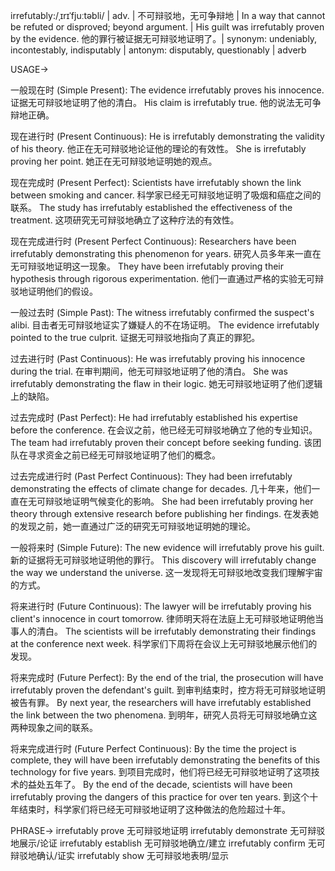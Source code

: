 irrefutably:/ˌɪrɪˈfjuːtəbli/ | adv. | 不可辩驳地，无可争辩地 | In a way that cannot be refuted or disproved; beyond argument. |  His guilt was irrefutably proven by the evidence. 他的罪行被证据无可辩驳地证明了。| synonym: undeniably, incontestably, indisputably | antonym: disputably, questionably | adverb

USAGE->

一般现在时 (Simple Present):
The evidence irrefutably proves his innocence.  证据无可辩驳地证明了他的清白。
His claim is irrefutably true. 他的说法无可争辩地正确。

现在进行时 (Present Continuous):
He is irrefutably demonstrating the validity of his theory. 他正在无可辩驳地论证他的理论的有效性。
She is irrefutably proving her point. 她正在无可辩驳地证明她的观点。

现在完成时 (Present Perfect):
Scientists have irrefutably shown the link between smoking and cancer. 科学家已经无可辩驳地证明了吸烟和癌症之间的联系。
The study has irrefutably established the effectiveness of the treatment. 这项研究无可辩驳地确立了这种疗法的有效性。

现在完成进行时 (Present Perfect Continuous):
Researchers have been irrefutably demonstrating this phenomenon for years.  研究人员多年来一直在无可辩驳地证明这一现象。
They have been irrefutably proving their hypothesis through rigorous experimentation. 他们一直通过严格的实验无可辩驳地证明他们的假设。

一般过去时 (Simple Past):
The witness irrefutably confirmed the suspect's alibi. 目击者无可辩驳地证实了嫌疑人的不在场证明。
The evidence irrefutably pointed to the true culprit. 证据无可辩驳地指向了真正的罪犯。

过去进行时 (Past Continuous):
He was irrefutably proving his innocence during the trial. 在审判期间，他无可辩驳地证明了他的清白。
She was irrefutably demonstrating the flaw in their logic. 她无可辩驳地证明了他们逻辑上的缺陷。

过去完成时 (Past Perfect):
He had irrefutably established his expertise before the conference. 在会议之前，他已经无可辩驳地确立了他的专业知识。
The team had irrefutably proven their concept before seeking funding.  该团队在寻求资金之前已经无可辩驳地证明了他们的概念。


过去完成进行时 (Past Perfect Continuous):
They had been irrefutably demonstrating the effects of climate change for decades. 几十年来，他们一直在无可辩驳地证明气候变化的影响。
She had been irrefutably proving her theory through extensive research before publishing her findings. 在发表她的发现之前，她一直通过广泛的研究无可辩驳地证明她的理论。

一般将来时 (Simple Future):
The new evidence will irrefutably prove his guilt. 新的证据将无可辩驳地证明他的罪行。
This discovery will irrefutably change the way we understand the universe. 这一发现将无可辩驳地改变我们理解宇宙的方式。

将来进行时 (Future Continuous):
The lawyer will be irrefutably proving his client's innocence in court tomorrow. 律师明天将在法庭上无可辩驳地证明他当事人的清白。
The scientists will be irrefutably demonstrating their findings at the conference next week. 科学家们下周将在会议上无可辩驳地展示他们的发现。

将来完成时 (Future Perfect):
By the end of the trial, the prosecution will have irrefutably proven the defendant's guilt. 到审判结束时，控方将无可辩驳地证明被告有罪。
By next year, the researchers will have irrefutably established the link between the two phenomena. 到明年，研究人员将无可辩驳地确立这两种现象之间的联系。


将来完成进行时 (Future Perfect Continuous):
By the time the project is complete, they will have been irrefutably demonstrating the benefits of this technology for five years. 到项目完成时，他们将已经无可辩驳地证明了这项技术的益处五年了。
By the end of the decade, scientists will have been irrefutably proving the dangers of this practice for over ten years. 到这个十年结束时，科学家们将已经无可辩驳地证明了这种做法的危险超过十年。



PHRASE->
irrefutably prove  无可辩驳地证明
irrefutably demonstrate 无可辩驳地展示/论证
irrefutably establish 无可辩驳地确立/建立
irrefutably confirm 无可辩驳地确认/证实
irrefutably show 无可辩驳地表明/显示
